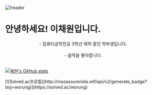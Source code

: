 
<!---
cakenpeace/cakenpeace is a ✨ special ✨ repository because its `README.md` (this file) appears on your GitHub profile.
You can click the Preview link to take a look at your changes.
--->
![header](https://capsule-render.vercel.app/api?type=waving&color=timeGradient&height=300&section=header&text=Welcome%20to%20my%20Github!&desc=I'm%20Chaewon%20Lee&fontSize=65&fontAlignY=37&d&animation=fadeIn)
# 안녕하세요! 이채원입니다.
<div align = "center">
- 컴퓨터공학전공 3학년 재학 중인 학부생입니다. <br><br>
- 음악을 좋아합니다. <br><br>
</div>

[![채원's GitHub stats](https://github-readme-stats.vercel.app/api?username=chae-jpg)](https://github.com/chae-jpg/github-readme-stats) 
<p>       </p>
[![Solved.ac프로필](http://mazassumnida.wtf/api/v2/generate_badge?boj=worung)](https://solved.ac/worung) 

